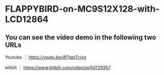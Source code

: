 # FLAPPYBIRD-on-MC9S12X128-with-LCD12864
You can see the video demo in the following two URLs
---------------
Youtube ： https://youtu.be/4f7geiTcjsg

bilibili ： https://www.bilibili.com/video/av50729357
